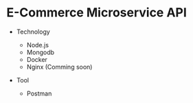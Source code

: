 # E-Commerce Microservice API

- Technology

  - Node.js
  - Mongodb
  - Docker
  - Nginx (Comming soon)

- Tool
  - Postman
